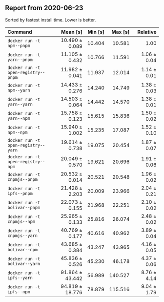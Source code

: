 ## Report from 2020-06-23

Sorted by fastest install time. Lower is better.


| Command | Mean [s] | Min [s] | Max [s] | Relative |
|:---|---:|---:|---:|---:|
| `docker run -t npm--pnpm` | 10.490 ± 0.089 | 10.404 | 10.581 | 1.00 |
| `docker run -t yarn--pnpm` | 11.105 ± 0.432 | 10.766 | 11.591 | 1.06 ± 0.04 |
| `docker run -t open-registry--pnpm` | 11.982 ± 0.041 | 11.937 | 12.014 | 1.14 ± 0.01 |
| `docker run -t npm--yarn` | 14.433 ± 0.276 | 14.240 | 14.749 | 1.38 ± 0.03 |
| `docker run -t yarn--yarn` | 14.503 ± 0.064 | 14.442 | 14.570 | 1.38 ± 0.01 |
| `docker run -t yarn--npm` | 15.758 ± 0.123 | 15.615 | 15.836 | 1.50 ± 0.02 |
| `docker run -t npm--npm` | 15.940 ± 1.002 | 15.235 | 17.087 | 1.52 ± 0.10 |
| `docker run -t open-registry--yarn` | 19.614 ± 0.738 | 19.075 | 20.454 | 1.87 ± 0.07 |
| `docker run -t open-registry--npm` | 20.049 ± 0.570 | 19.621 | 20.696 | 1.91 ± 0.06 |
| `docker run -t cnpmjs--pnpm` | 20.532 ± 0.014 | 20.521 | 20.548 | 1.96 ± 0.02 |
| `docker run -t ipfs--pnpm` | 21.428 ± 2.203 | 20.009 | 23.966 | 2.04 ± 0.21 |
| `docker run -t bolivar--pnpm` | 22.073 ± 0.155 | 21.968 | 22.251 | 2.10 ± 0.02 |
| `docker run -t cnpmjs--npm` | 25.965 ± 0.133 | 25.816 | 26.074 | 2.48 ± 0.02 |
| `docker run -t cnpmjs--yarn` | 40.769 ± 0.177 | 40.616 | 40.962 | 3.89 ± 0.04 |
| `docker run -t bolivar--npm` | 43.685 ± 0.384 | 43.247 | 43.965 | 4.16 ± 0.05 |
| `docker run -t bolivar--yarn` | 45.836 ± 0.526 | 45.230 | 46.178 | 4.37 ± 0.06 |
| `docker run -t ipfs--yarn` | 91.864 ± 43.442 | 56.989 | 140.527 | 8.76 ± 4.14 |
| `docker run -t ipfs--npm` | 94.819 ± 18.776 | 78.879 | 115.516 | 9.04 ± 1.79 |
